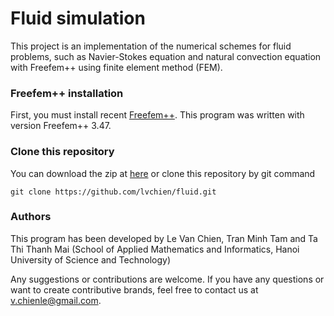 # Fluid simulation
This project is an implementation of the numerical schemes for fluid problems, such as Navier-Stokes equation and natural convection equation with Freefem++ using finite element method (FEM).

### Freefem++ installation
First, you must install recent [Freefem++](http://www.freefem.org/ff++/). This program was written with version Freefem++ 3.47. 

### Clone this repository
You can download the zip at [here](https://github.com/lvchien/fluid/archive/master.zip) or clone this repository by git command
```
git clone https://github.com/lvchien/fluid.git
```

### Authors
This program has been developed by Le Van Chien, Tran Minh Tam and Ta Thi Thanh Mai (School of Applied Mathematics and Informatics, Hanoi University of Science and Technology)

Any suggestions or contributions are welcome. If you have any questions or want to create contributive brands, feel free to contact us at v.chienle@gmail.com.
